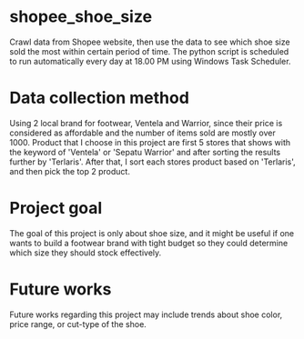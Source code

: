 # shopee_shoe_size

Crawl data from Shopee website, then use the data to see which shoe size sold the most within certain period of time.
The python script is scheduled to run automatically every day at 18.00 PM using Windows Task Scheduler.

# Data collection method
Using 2 local brand for footwear, Ventela and Warrior, since their price is considered as affordable and the number of items sold are mostly over 1000. Product that I choose in this project are first 5 stores that shows with the keyword of 'Ventela' or 'Sepatu Warrior' and after sorting the results further by 'Terlaris'. After that, I sort each stores product based on 'Terlaris', and then pick the top 2 product. 

# Project goal
The goal of this project is only about shoe size, and it might be useful if one wants to build a footwear brand with tight budget so they could determine which size they should stock effectively.

# Future works
Future works regarding this project may include trends about shoe color, price range, or cut-type of the shoe.
